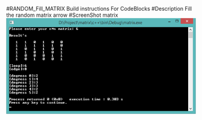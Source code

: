 #RANDOM_Fill_MATRIX
Build instructions For CodeBlocks
#Description
Fill the random matrix arrow
#ScreenShot matrix
![rand-matrix](https://github.com/ahmadrezashams/RANDOM_Fill_MATRIX/blob/master/screen-shot.png)

